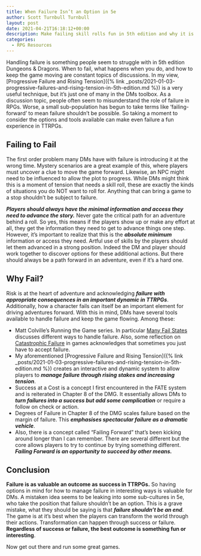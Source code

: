 ```yaml
---
title: When Failure Isn’t an Option in 5e
author: Scott Turnbull Turnbull
layout: post
date: 2021-04-21T16:18:12+00:00
description: Make failing skill rolls fun in 5th edition and why it is important to fail.
categories:
  - RPG Resources
---
```

Handling failure is something people seem to struggle with in 5th edition Dungeons & Dragons. When to fail, what happens when you do, and how to keep the game moving are constant topics of discussions. In my view, [Progressive Failure and Rising Tension]({% link _posts/2021-01-03-progressive-failures-and-rising-tension-in-5th-edition.md %}) is a very useful technique, but it&#8217;s just one of many in the DMs toolbox. As a discussion topic, people often seem to misunderstand the role of failure in RPGs. Worse, a small sub-population has begun to take terms like &#8216;failing-forward&#8217; to mean failure shouldn&#8217;t be possible. So taking a moment to consider the options and tools available can make even failure a fun experience in TTRPGs.

## Failing to Fail

The first order problem many DMs have with failure is introducing it at the wrong time. Mystery scenarios are a great example of this, where players must uncover a clue to move the game forward. Likewise, an NPC might need to be influenced to allow the plot to progress. While DMs might think this is a moment of tension that needs a skill roll, these are exactly the kinds of situations you do NOT want to roll for. Anything that can bring a game to a stop shouldn&#8217;t be subject to failure.

_**Players should always have the minimal information and access they need to advance the story.**_ Never gate the critical path for an adventure behind a roll. So yes, this means if the players show up or make any effort at all, they get the information they need to get to advance things one step. However, it&#8217;s important to realize that this is the **_absolute minimum_** information or access they need. Artful use of skills by the players should let them advanced in a strong position. Indeed the DM and player should work together to discover options for these additional actions. But there should always be a path forward in an adventure, even if it&#8217;s a hard one.

## Why Fail?

Risk is at the heart of adventure and acknowledging **_failure with appropriate consequences in an important dynamic in TTRPGs_**. Additionally, how a character fails can itself be an important element for driving adventures forward. With this in mind, DMs have several tools available to handle failure and keep the game flowing. Among these:

  * Matt Colville&#8217;s Running the Game series. In particular <a href="https://www.youtube.com/watch?v=l1zaNJrXi5Y" target="_blank" rel="noreferrer noopener">Many Fail States</a> discusses different ways to handle failure. Also, some reflection on <a href="https://www.youtube.com/watch?v=8Q8bVPpc84A" target="_blank" rel="noreferrer noopener">Catastrophic Failure</a> in games acknowledges that sometimes you just have to accept failure.
  * My aforementioned [Progressive Failure and Rising Tension]({% link _posts/2021-01-03-progressive-failures-and-rising-tension-in-5th-edition.md %}) creates an interactive and dynamic system to allow players to **_manage failure through rising stakes and increasing tension_**.
  * Success at a Cost is a concept I first encountered in the FATE system and is reiterated in Chapter 8 of the DMG. It essentially allows DMs to **_turn failures into a success but add some complication_** or require a follow on check or action.
  * Degrees of Failure in Chapter 8 of the DMG scales failure based on the margin of failure. This **_emphasises spectacular failure as a dramatic vehicle_**.
  * Also, there is a concept called &#8220;Failing Forward&#8221; that&#8217;s been kicking around longer than I can remember. There are several different but the core allows players to try to continue by trying something different. **_Failing Forward is an opportunity to succeed by other means._**

## Conclusion 

**Failure is as valuable an outcome as success in TTRPGs.** So having options in mind for how to manage failure in interesting ways is valuable for DMs. A mistaken idea seems to be leaking into some sub-cultures in 5e, who take the position that failure shouldn&#8217;t be an option. This is a grave mistake, what they should be saying is that **_failure shouldn&#8217;t be an end_**. The game is at it&#8217;s best when the players can transform the world through their actions. Transformation can happen through success or failure.  **Regardless of success or failure, the best outcome is something fun or interesting**.

Now get out there and run some great games.
